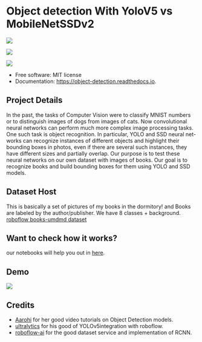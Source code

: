 # Object detection With YoloV5 vs MobileNetSSDv2



<a href="https://object-detection.readthedocs.io/en/latest/?version=latest"><img src="https://readthedocs.org/projects/object-detection/badge/?version=latest"></a>


<a href="https://travis-ci.com/ehsan2754/object_detection"><img src="https://img.shields.io/travis/ehsan2754/object_detection.svg"></a>

<a href="https://pypi.python.org/pypi/object_detection"><img src="https://img.shields.io/pypi/v/object_detection.svg"></a>

* Free software: MIT license
* Documentation: https://object-detection.readthedocs.io.

## Project Details

In the past, the tasks of Computer Vision were to
classify MNIST numbers or to distinguish images of dogs from
images of cats. Now convolutional neural networks can perform
much more complex image processing tasks. One such task is
object recognition. In particular, YOLO and SSD neural net-
works can recognize instances of different objects and highlight
their bounding boxes in photos, even if there are several such
instances, they have different sizes and partially overlap.
Our purpose is to test these neural networks on our own
dataset with images of books. Our goal is to recognize books and
build bounding boxes for them using YOLO and SSD models.


## Dataset Host 
This is basically a set of pictures of my books in the dormitory! and Books are labeled by the author/publisher. We have 8 classes + background.
[roboflow books-umdmd dataset](https://universe.roboflow.com/cv-yovjv/books-umdmd/dataset/4/images/)


## Want to check how it works? 

our notebooks will help you out in [here](./notebooks). 

## Demo 

![](./docs/result-gif.gif)


## Credits

* [Aarohi](https://github.com/AarohiSingla) for her good video tutorials on Object Detection models.
* [ultralytics](https://github.com/ultralytics/yolov5) for his good of YOLOv5integration with roboflow.
* [roboflow-ai](https://github.com/roboflow-ai/tensorflow-object-detection-faster-rcnn) for the good dataset service and implementation of RCNN.
